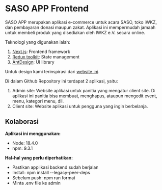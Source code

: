 # SASO APP Frontend

SASO APP merupakan aplikasi e-commerce untuk acara SASO, toko IWKZ, dan pembayaran donasi maupun zakat. Aplikasi ini mempermudah jamaah untuk membeli produk yang disediakan oleh IWKZ e.V. secara online.

Teknologi yang digunakan ialah:

1. [Next.js](https://nextjs.org/): Frontend framework
2. [Redux toolkit](https://redux-toolkit.js.org/): State management
3. [AntDesign](https://ant.design/): UI library

Untuk design kami terinspirasi dari [website ini](https://react-ecommerce-alpha.vercel.app/).

Di dalam Github Repository ini terdapat 2 aplikasi, yaitu:

1. Admin site: Website aplikasi untuk panitia yang mengatur client site. Di aplikasi ini panitia bisa membuat, menghapus, ataupun mengedit event, menu, kategori menu, dll.
2. Client site: Website aplikasi untuk pengguna yang ingin berbelanja.

## Kolaborasi
**Aplikasi ini menggunakan:**

- Node: 18.4.0
- npm: 9.3.1

**Hal-hal yang perlu diperhatikan:**

- Pastikan applikasi backend sudah berjalan
- Install: npm install --legacy-peer-deps
- Sebelum push: npm run format
- Minta .env file ke admin
